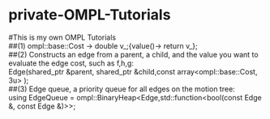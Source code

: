 # private-OMPL-Tutorials
  #This is my own OMPL Tutorials<br />
   ##(1)   ompl::base::Cost -> double v_;{value()-> return v_};<br />
   ##(2)   Constructs an edge from a parent, a child, and the value you want to evaluate the edge cost, such as f,h,g: <br />
                Edge(shared_ptr<Vertex> &parent, shared_ptr<Vertex> &child,const array<ompl::base::Cost, 3u> ); <br />
   ##(3)   Edge queue, a priority queue for all edges on the motion tree: <br />
   using EdgeQueue = ompl::BinaryHeap<Edge,std::function<bool(const Edge &, const Edge &)>>;<br />
